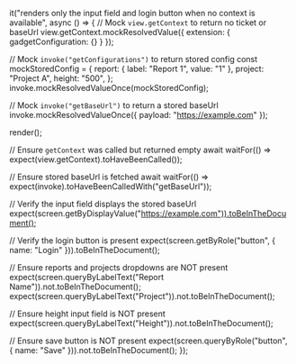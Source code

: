 it("renders only the input field and login button when no context is available", async () => {
  // Mock `view.getContext` to return no ticket or baseUrl
  view.getContext.mockResolvedValue({ extension: { gadgetConfiguration: {} } });

  // Mock `invoke("getConfigurations")` to return stored config
  const mockStoredConfig = {
    report: { label: "Report 1", value: "1" },
    project: "Project A",
    height: "500",
  };
  invoke.mockResolvedValueOnce(mockStoredConfig);

  // Mock `invoke("getBaseUrl")` to return a stored baseUrl
  invoke.mockResolvedValueOnce({ payload: "https://example.com" });

  render(<Edit />);

  // Ensure `getContext` was called but returned empty
  await waitFor(() => expect(view.getContext).toHaveBeenCalled());

  // Ensure stored baseUrl is fetched
  await waitFor(() => expect(invoke).toHaveBeenCalledWith("getBaseUrl"));

  // Verify the input field displays the stored baseUrl
  expect(screen.getByDisplayValue("https://example.com")).toBeInTheDocument();

  // Verify the login button is present
  expect(screen.getByRole("button", { name: "Login" })).toBeInTheDocument();

  // Ensure reports and projects dropdowns are NOT present
  expect(screen.queryByLabelText("Report Name")).not.toBeInTheDocument();
  expect(screen.queryByLabelText("Project")).not.toBeInTheDocument();

  // Ensure height input field is NOT present
  expect(screen.queryByLabelText("Height")).not.toBeInTheDocument();

  // Ensure save button is NOT present
  expect(screen.queryByRole("button", { name: "Save" })).not.toBeInTheDocument();
});
